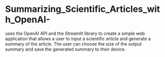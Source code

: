 # Summarizing_Scientific_Articles_with_OpenAI-
uses the OpenAI API and the Streamlit library to create a simple web application that allows a user to input a scientific article and generate a summary of the article. The user can choose the size of the output summary and save the generated summary to their device.
